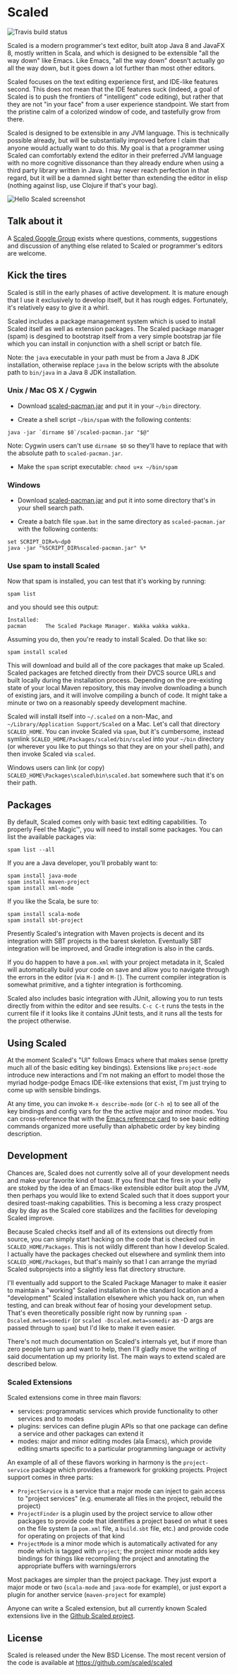 # Scaled

![Travis build status](https://travis-ci.org/scaled/scaled.svg?branch=master)

Scaled is a modern programmer's text editor, built atop Java 8 and JavaFX 8, mostly written in
Scala, and which is designed to be extensible "all the way down" like Emacs. Like Emacs, "all the
way down" doesn't actually go all the way down, but it goes down a lot further than most other
editors.

Scaled focuses on the text editing experience first, and IDE-like features second. This does not
mean that the IDE features suck (indeed, a goal of Scaled is to push the frontiers of "intelligent"
code editing), but rather that they are not "in your face" from a user experience standpoint. We
start from the pristine calm of a colorized window of code, and tastefully grow from there.

Scaled is designed to be extensible in any JVM language. This is technically possible already, but
will be substantially improved before I claim that anyone would actually want to do this. My goal
is that a programmer using Scaled can comfortably extend the editor in their preferred JVM language
with no more cognitive dissonance than they already endure when using a third party library written
in Java. I may never reach perfection in that regard, but it will be a damned sight better than
extending the editor in elisp (nothing against lisp, use Clojure if that's your bag).

![Hello Scaled screenshot](http://scaled.github.io/images/screenshots/hello-scaled.png)

## Talk about it

A [Scaled Google Group] exists where questions, comments, suggestions and discussion of anything
else related to Scaled or programmer's editors are welcome.

## Kick the tires

Scaled is still in the early phases of active development. It is mature enough that I use it
exclusively to develop itself, but it has rough edges. Fortunately, it's relatively easy to give it
a whirl.

Scaled includes a package management system which is used to install Scaled itself as well as
extension packages. The Scaled package manager (spam) is desgined to bootstrap itself from a very
simple bootstrap jar file which you can install in conjunction with a shell script or batch file.

Note: the `java` executable in your path must be from a Java 8 JDK installation, otherwise replace
`java` in the below scripts with the absolute path to `bin/java` in a Java 8 JDK installation.

### Unix / Mac OS X / Cygwin

- Download [scaled-pacman.jar] and put it in your `~/bin` directory.

- Create a shell script `~/bin/spam` with the following contents:

```
java -jar `dirname $0`/scaled-pacman.jar "$@"
```

Note: Cygwin users can't use `dirname $0` so they'll have to replace that with the absolute path to
`scaled-pacman.jar`.

- Make the `spam` script executable: `chmod u+x ~/bin/spam`

### Windows

- Download [scaled-pacman.jar] and put it into some directory that's in your shell search path.

- Create a batch file `spam.bat` in the same directory as `scaled-pacman.jar` with the following
contents:

```
set SCRIPT_DIR=%~dp0
java -jar "%SCRIPT_DIR%scaled-pacman.jar" %*
```

### Use spam to install Scaled

Now that spam is installed, you can test that it's working by running:

```
spam list
```

and you should see this output:

```
Installed:
pacman      The Scaled Package Manager. Wakka wakka wakka.
```

Assuming you do, then you're ready to install Scaled. Do that like so:

```
spam install scaled
```

This will download and build all of the core packages that make up Scaled. Scaled packages are
fetched directly from their DVCS source URLs and built locally during the installation process.
Depending on the pre-existing state of your local Maven repository, this may involve downloading a
bunch of existing jars, and it will involve compiling a bunch of code. It might take a minute or
two on a reasonably speedy development machine.

Scaled will install itself into `~/.scaled` on a non-Mac, and `~/Library/Application
Support/Scaled` on a Mac. Let's call that directory `SCALED_HOME`. You can invoke Scaled via
`spam`, but it's cumbersome, instead symlink `SCALED_HOME/Packages/scaled/bin/scaled` into your
`~/bin` directory (or wherever you like to put things so that they are on your shell path), and
then invoke Scaled via `scaled`.

Windows users can link (or copy) `SCALED_HOME\Packages\scaled\bin\scaled.bat` somewhere such that
it's on their path.

## Packages

By default, Scaled comes only with basic text editing capabilities. To properly Feel the Magic™,
you will need to install some packages. You can list the available packages via:

```
spam list --all
```

If you are a Java developer, you'll probably want to:

```
spam install java-mode
spam install maven-project
spam install xml-mode
```

If you like the Scala, be sure to:

```
spam install scala-mode
spam install sbt-project
```

Presently Scaled's integration with Maven projects is decent and its integration with SBT projects
is the barest skeleton. Eventually SBT integration will be improved, and Gradle integration is also
in the cards.

If you do happen to have a `pom.xml` with your project metadata in it, Scaled will automatically
build your code on save and allow you to navigate through the errors in the editor (via `M-]` and
`M-[`). The current compiler integration is somewhat primitive, and a tighter integration is
forthcoming.

Scaled also includes basic integration with JUnit, allowing you to run tests directly from within
the editor and see results. `C-c C-t` runs the tests in the current file if it looks like it
contains JUnit tests, and it runs all the tests for the project otherwise.

## Using Scaled

At the moment Scaled's "UI" follows Emacs where that makes sense (pretty much all of the basic
editing key bindings). Extensions like `project-mode` introduce new interactions and I'm not making
an effort to model those the myriad hodge-podge Emacs IDE-like extensions that exist, I'm just
trying to come up with sensible bindings.

At any time, you can invoke `M-x describe-mode` (or `C-h m`) to see all of the key bindings and
config vars for the the active major and minor modes. You can cross-reference that with the
[Emacs reference card] to see basic editing commands organized more usefully than alphabetic order
by key binding description.

## Development

Chances are, Scaled does not currently solve all of your development needs and make your favorite
kind of toast. If you find that the fires in your belly are stoked by the idea of an Emacs-like
extensible editor built atop the JVM, then perhaps you would like to extend Scaled such that it
does support your desired toast-making capabilities. This is becoming a less crazy prospect day by
day as the Scaled core stabilizes and the facilities for developing Scaled improve.

Because Scaled checks itself and all of its extensions out directly from source, you can simply
start hacking on the code that is checked out in `SCALED_HOME/Packages`. This is not wildly
different than how I develop Scaled. I actually have the packages checked out elsewhere and symlink
them into `SCALED_HOME/Packages`, but that's mainly so that I can arrange the myriad Scaled
subprojects into a slightly less flat directory structure.

I'll eventually add support to the Scaled Package Manager to make it easier to maintain a "working"
Scaled installation in the standard location and a "development" Scaled installation elsewhere
which you hack on, run when testing, and can break without fear of hosing your development setup.
That's even theoretically possible right now by running `spam -Dscaled.meta=somedir` (or
`scaled -Dscaled.meta=somedir` as -D args are passed through to `spam`) but I'd like to make it
even easier.

There's not much documentation on Scaled's internals yet, but if more than zero people turn up and
want to help, then I'll gladly move the writing of said documentation up my priority list. The main
ways to extend scaled are described below.

### Scaled Extensions

Scaled extensions come in three main flavors:

  * services: programmatic services which provide functionality to other services and to modes
  * plugins: services can define plugin APIs so that one package can define a service and other
    packages can extend it
  * modes: major and minor editing modes (ala Emacs), which provide editing smarts specific to a
    particular programming language or activity

An example of all of these flavors working in harmony is the `project-service` package which
provides a framework for grokking projects. Project support comes in three parts:

  * `ProjectService` is a service that a major mode can inject to gain access to "project services"
     (e.g. enumerate all files in the project, rebuild the project)
  * `ProjectFinder` is a plugin used by the project service to allow other packages to provide code
    that identifies a project based on what it sees on the file system (a `pom.xml` file, a
    `build.sbt` file, etc.) and provide code for operating on projects of that kind
  * `ProjectMode` is a minor mode which is automatically activated for any mode which is tagged
    with `project`; the project minor mode adds key bindings for things like recompiling the
    project and annotating the appropriate buffers with warnings/errors

Most packages are simpler than the project package. They just export a major mode or two
(`scala-mode` and `java-mode` for example), or just export a plugin for another service
(`maven-project` for example)

Anyone can write a Scaled extension, but all currently known Scaled extensions live in the
[Github Scaled project](https://github.com/scaled).

## License

Scaled is released under the New BSD License. The most recent version of the code is available at
https://github.com/scaled/scaled

[Emacs reference card]: http://www.gnu.org/software/emacs/refcards/pdf/refcard.pdf
[the `spam` shell script]: https://raw.githubusercontent.com/scaled/pacman/master/bin/spam
[Scaled Google Group]: https://groups.google.com/forum/#!forum/scalable-editor
[scaled-pacman.jar]: http://scaled.github.io/scaled-pacman.jar
